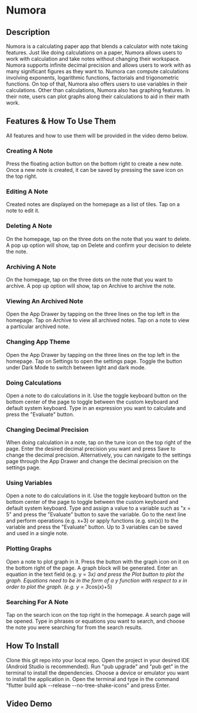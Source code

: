 # Numora

## Description
Numora is a calculating paper app that blends a calculator with note taking features. Just like doing calculations on a paper, Numora allows users to work with calculation and take notes without changing their workspace. Numora supports infinite decimal precision and allows users to work with as many significant figures as they want to. Numora can compute calculations involving exponents, logarithmic functions, factorials and trigonometric functions. On top of that, Numora also offers users to use variables in their calculations. Other than calculations, Numora also has graphing features. In their note, users can plot graphs along their calculations to aid in their math work.

## Features & How To Use Them
All features and how to use them will be provided in the video demo below.

### Creating A Note
Press the floating action button on the bottom right to create a new note. Once a new note is created, it can be saved by pressing the save icon on the top right.

### Editing A Note
Created notes are displayed on the homepage as a list of tiles. Tap on a note to edit it.

### Deleting A Note
On the homepage, tap on the three dots on the note that you want to delete. A pop up option will show, tap on Delete and confirm your decision to delete the note.

### Archiving A Note
On the homepage, tap on the three dots on the note that you want to archive. A pop up option will show, tap on Archive to archive the note.

### Viewing An Archived Note
Open the App Drawer by tapping on the three lines on the top left in the homepage. Tap on Archive to view all archived notes. Tap on a note to view a particular archived note.

### Changing App Theme
Open the App Drawer by tapping on the three lines on the top left in the homepage. Tap on Settings to open the settings page. Toggle the button under Dark Mode to switch between light and dark mode.

### Doing Calculations
Open a note to do calculations in it. Use the toggle keyboard button on the bottom center of the page to toggle between the custom keyboard and default system keyboard. Type in an expression you want to calculate and press the "Evaluate" button.

### Changing Decimal Precision
When doing calculation in a note, tap on the tune icon on the top right of the page. Enter the desired decimal precision you want and press Save to change the decimal precision. Alternatively, you can navigate to the settings page through the App Drawer and change the decimal precision on the settings page.

### Using Variables
Open a note to do calculations in it. Use the toggle keyboard button on the bottom center of the page to toggle between the custom keyboard and default system keyboard. Type and assign a value to a variable such as "x = 5" and press the "Evaluate" button to save the variable. Go to the next line and perform operations (e.g. x+3) or apply functions (e.g. sin(x)) to the variable and press the "Evaluate" button. Up to 3 variables can be saved and used in a single note.

### Plotting Graphs
Open a note to plot graph in it. Press the button with the graph icon on it on the bottom right of the page. A graph block will be generated. Enter an equation in the text field (e.g. y = 3*x) and press the Plot button to plot the graph. Equations need to be in the form of a y function with respect to x in order to plot the graph. (e.g. y = 3*cos(x)+5)

### Searching For A Note
Tap on the search icon on the top right in the homepage. A search page will be opened. Type in phrases or equations you want to search, and choose the note you were searching for from the search results.

## How To Install
Clone this git repo into your local repo. Open the project in your desired IDE (Android Studio is recommended). Run "pub upgrade" and "pub get" in the terminal to install the dependencies. Choose a device or emulator you want to install the application in. Open the terminal and type in the command "flutter build apk --release --no-tree-shake-icons" and press Enter.

## Video Demo
